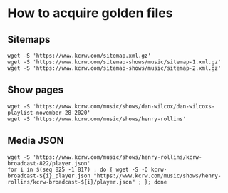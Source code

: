 # How to acquire golden files

## Sitemaps
```shell
wget -S 'https://www.kcrw.com/sitemap.xml.gz'
wget -S 'https://www.kcrw.com/sitemap-shows/music/sitemap-1.xml.gz'
wget -S 'https://www.kcrw.com/sitemap-shows/music/sitemap-2.xml.gz'
```

## Show pages
```shell
wget -S 'https://www.kcrw.com/music/shows/dan-wilcox/dan-wilcoxs-playlist-november-28-2020'
wget -S 'https://www.kcrw.com/music/shows/henry-rollins'
```

## Media JSON
```shell
wget -S 'https://www.kcrw.com/music/shows/henry-rollins/kcrw-broadcast-822/player.json'
for i in $(seq 825 -1 817) ; do { wget -S -O kcrw-broadcast-${i}_player.json "https://www.kcrw.com/music/shows/henry-rollins/kcrw-broadcast-${i}/player.json" ; }; done
```